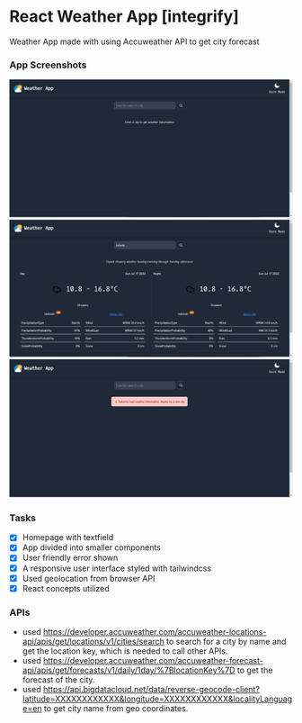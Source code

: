 # React Weather App [integrify]

Weather App made with using Accuweather API to get city forecast

### App Screenshots

![image](https://github.com/amanuela97/React-AccuWeather/blob/master/public/screenshots/weather-app-normal.png)
![image](https://github.com/amanuela97/React-AccuWeather/blob/master/public/screenshots/weather-app-data.png)
![image](https://github.com/amanuela97/React-AccuWeather/blob/master/public/screenshots/weather-app-error.png)

### Tasks

- [x] Homepage with textfield
- [x] App divided into smaller components
- [x] User friendly error shown
- [x] A responsive user interface styled with tailwindcss
- [x] Used geolocation from browser API
- [x] React concepts utilized

### APIs

- used https://developer.accuweather.com/accuweather-locations-api/apis/get/locations/v1/cities/search to search for a city by name and get the location key, which is needed to call other APIs.
- used https://developer.accuweather.com/accuweather-forecast-api/apis/get/forecasts/v1/daily/1day/%7BlocationKey%7D to get the forecast of the city.
- used https://api.bigdatacloud.net/data/reverse-geocode-client?latitude=XXXXXXXXXXXX&longitude=XXXXXXXXXXXX&localityLanguage=en to get city name from geo coordinates.
